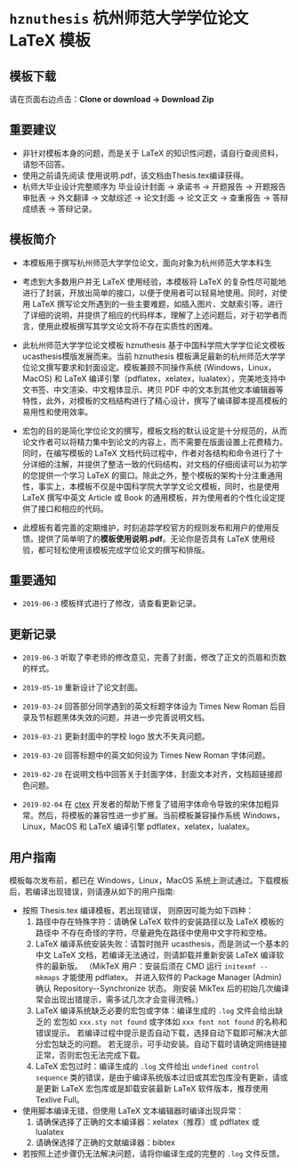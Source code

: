 # `hznuthesis` 杭州师范大学学位论文 LaTeX 模板 

## 模板下载

请在页面右边点击：**Clone or download -> Download Zip**

## 重要建议

* 非针对模板本身的问题，而是关于 LaTeX 的知识性问题，请自行查阅资料，请恕不回答。
* 使用之前请先阅读 使用说明.pdf，该文档由Thesis.tex编译获得。
* 杭师大毕业设计完整顺序为 毕业设计封面 -> 承诺书 -> 开题报告 -> 开题报告审批表 -> 外文翻译 -> 文献综述 ->  论文封面 -> 论文正文 -> 查重报告 -> 答辩成绩表 -> 答辩记录。

## 模板简介
 
* 本模板用于撰写杭州师范大学学位论文，面向对象为杭州师范大学本科生

* 考虑到大多数用户并无 LaTeX 使用经验，本模板将 LaTeX 的复杂性尽可能地进行了封装，开放出简单的接口，以便于使用者可以轻易地使用。同时，对使用 LaTeX 撰写论文所遇到的一些主要难题，如插入图片、文献索引等，进行了详细的说明，并提供了相应的代码样本，理解了上述问题后，对于初学者而言，使用此模板撰写其学文论文将不存在实质性的困难。

* 此杭州师范大学学位论文模板 hznuthesis 基于中国科学院大学学位论文模板 ucasthesis模版发展而来。当前 hznuthesis 模板满足最新的杭州师范大学学位论文撰写要求和封面设定。模板兼顾不同操作系统 (Windows，Linux，MacOS) 和 LaTeX 编译引擎（pdflatex，xelatex，lualatex），完美地支持中文书签、中文渲染、中文粗体显示、拷贝 PDF 中的文本到其他文本编辑器等特性，此外，对模板的文档结构进行了精心设计，撰写了编译脚本提高模板的易用性和使用效率。

* 宏包的目的是简化学位论文的撰写，模板文档的默认设定是十分规范的，从而论文作者可以将精力集中到论文的内容上，而不需要在版面设置上花费精力。 同时，在编写模板的 LaTeX 文档代码过程中，作者对各结构和命令进行了十分详细的注解，并提供了整洁一致的代码结构，对文档的仔细阅读可以为初学的您提供一个学习 LaTeX 的窗口。除此之外，整个模板的架构十分注重通用性，事实上，本模板不仅是中国科学院大学学文论文模板，同时，也是使用 LaTeX 撰写中英文 Article 或 Book 的通用模板，并为使用者的个性化设定提供了接口和相应的代码。

* 此模板有着完善的定期维护，时刻追踪学校官方的规则发布和用户的使用反馈。提供了简单明了的**模板使用说明.pdf**。无论你是否具有 LaTeX 使用经验，都可轻松使用该模板完成学位论文的撰写和排版。

## 重要通知

* `2019-06-3` 模板样式进行了修改，请查看更新记录。

## 更新记录
* `2019-06-3` 听取了李老师的修改意见，完善了封面，修改了正文的页眉和页数的样式。

* `2019-05-10` 重新设计了论文封面。

* `2019-03-24` 回答部分同学遇到的英文标题字体设为 Times New Roman 后目录及节标题黑体失效的问题，并进一步完善说明文档。

* `2019-03-21` 更新封面中的学校 logo 放大不失真问题。

* `2019-03-20` 回答标题中的英文如何设为 Times New Roman 字体问题。

* `2019-02-28` 在说明文档中回答关于封面字体，封面文本对齐，文档超链接颜色问题。

* `2019-02-04` 在 [ctex](https://github.com/CTeX-org/ctex-kit) 开发者的帮助下修复了错用字体命令导致的宋体加粗异常。然后，将模板的兼容性进一步扩展。当前模板兼容操作系统 Windows，Linux，MacOS 和 LaTeX 编译引擎 pdflatex，xelatex，lualatex。


## 用户指南

模板每次发布前，都已在 Windows，Linux，MacOS 系统上测试通过。下载模板后，若编译出现错误，则请遵从如下的用户指南:

* 按照 Thesis.tex 编译模板，若出现错误，
  则原因可能为如下四种：
    1. 路径中存在特殊字符：请确保 LaTeX 软件的安装路径以及 LaTeX 模板的路径中
       不存在奇怪的字符，尽量避免在路径中使用中文字符和空格。
    2. LaTeX 编译系统安装失败：请暂时抛开 ucasthesis，而是测试一个基本的中文
       LaTeX 文档，若编译无法通过，则请卸载并重新安装 LaTeX 编译软件的最新版。
       （MikTeX 用户：安装后须在 CMD 运行 `initexmf --mkmaps` 才能使用 pdflatex。
       并进入软件的 Package Manager (Admin) 确认 Repository--Synchronize 状态。
       刚安装 MikTex 后的初始几次编译常会出现出错提示，需多试几次才会变得流畅。）
    3. LaTeX 编译系统缺乏必要的宏包或字体：编译生成的 `.log` 文件会给出缺乏的
       宏包如 `xxx.sty not found` 或字体如 `xxx font not found` 的名称和错误提示。
       若编译过程中提示是否自动下载，选择自动下载即可解决大部分宏包缺乏的问题。
       若无提示，可手动安装。自动下载时请确定网络链接正常，否则宏包无法完成下载。
    4. LaTeX 宏包过时：编译生成的 `.log` 文件给出 `undefined control sequence`
       类的错误，是由于编译系统版本过旧或其宏包库没有更新，请或是更新 LaTeX 
       宏包库或是卸载安装最新 LaTeX 软件版本，推荐使用 Texlive Full。
* 使用脚本编译无错，但使用 LaTeX 文本编辑器时编译出现异常：
    1. 请确保选择了正确的文本编译器：xelatex（推荐）或 pdflatex 或 lualatex
    2. 请确保选择了正确的文献编译器：bibtex
* 若按照上述步骤仍无法解决问题，请将你编译生成的完整的 `.log` 文件反馈。

